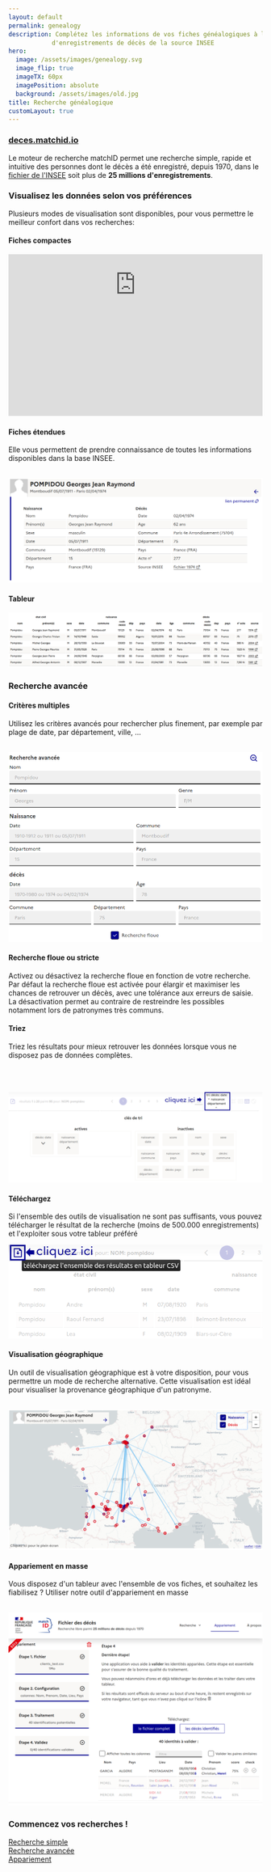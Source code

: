 ```yaml
---
layout: default
permalink: genealogy
description: Complétez les informations de vos fiches généalogiques à l'aide des 25 millions
            d'enregistrements de décès de la source INSEE
hero:
  image: /assets/images/genealogy.svg
  image_flip: true
  imageTX: 60px
  imagePosition: absolute
  background: /assets/images/old.jpg
title: Recherche généalogique
customLayout: true
---
```


<div class="rf-col-12 rf-mt-2w"></div>
<div class="rf-col-12">
    <h3 class="rf-text--center"><a href="https://deces.matchid.io/search" title="moteur de recherche des décès">deces.matchid.io</a></h3>
    <p>
    Le moteur de recherche matchID permet une recherche simple, rapide et intuitive des personnes dont le décès a été enregistré, depuis 1970, dans le <a href="https://www.data.gouv.fr/fr/datasets/fichier-des-personnes-decedees/" target="_blank">fichier de l'INSEE</a> soit plus de <strong>25 millions d'enregistrements</strong>.
    </p>
    <h3 class="rf-text--center rf-hero">
    Visualisez les données selon vos préférences
    </h3>
    <p>
    Plusieurs modes de visualisation sont disponibles, pour vous permettre le meilleur confort dans vos recherches:
    </p>
</div>

<div class="rf-col-xl-6 rf-col-lg-6 rf-col-md-6 rf-col-sm-12 rf-col-xs-12">
  <h4>Fiches compactes</h4>
  <div style="overflow:hidden">
    <iframe frameborder="0" width="100%" height="520px"
        scrolling="no" style="margin-top: -200px;"
        src="https://deces.matchid.io/search?q=Pompidou%20Georges"
    >
    </iframe>
  </div>
</div>

<div class="rf-col-xl-6 rf-col-lg-6 rf-col-md-6 rf-col-sm-12 rf-col-xs-12">
    <h4> Fiches étendues </h4>
    <p>
        Elle vous permettent de prendre connaissance de toutes les informations disponibles
        dans la base INSEE.
    </p>
    <br>
    <img class="rf-responsive-img" src="assets/images/deces-ui-card.png" alt="fiche étendue">
</div>

<div class="rf-col-12">
    <h4> Tableur </h4>
    <div style="overlow-x: hidden">
    <img style="width:1000px;" src="assets/images/deces-ui-table.png" alt="tableur">
    </div>
</div>

<div class="rf-col-12">
    <h3 class="rf-text--center rf-hero">
        Recherche avancée
    </h3>
</div>

<div class="rf-col-xl-6 rf-col-lg-6 rf-col-md-6 rf-col-sm-12 rf-col-xs-12">
    <h4> Critères multiples </h4>
    <p>
        Utilisez les critères avancés pour rechercher plus finement, par exemple par plage de date,
        par département, ville, ...
    </p>
    <br>
    <img class="rf-responsive-img" src="assets/images/deces-ui-advanced.png" alt="fiche étendue">
    <h4> Recherche floue ou stricte </h4>
    <p>
        Activez ou désactivez la recherche floue en fonction de votre recherche. Par défaut la recherche
        floue est activée pour élargir et maximiser les chances de retrouver un décès, avec une tolérance
        aux erreurs de saisie. La désactivation permet
        au contraire de restreindre les possibles notamment lors de patronymes très communs.
    </p>
</div>

<div class="rf-col-xl-6 rf-col-lg-6 rf-col-md-6 rf-col-sm-12 rf-col-xs-12">
    <h4> Triez </h4>
    <p>
        Triez les résultats pour mieux retrouver les données lorsque vous ne disposez pas
        de données complètes.
    </p>
    <span class="rf-mobile--hide"><br><br><br></span>
    <img class="rf-responsive-img" src="assets/images/deces-ui-sort.png" alt="tri avancé">
    <h4> Téléchargez </h4>
    <p>Si l'ensemble des outils de visualisation ne sont pas suffisants, vous pouvez télécharger
    le résultat de la recherche (moins de 500.000 enregistrements) et l'exploiter sous votre tableur
    préféré
    </p>
    <img class="rf-responsive-img" src="assets/images/deces-ui-download.png" alt="télécharger">
</div>


<div class="rf-col-xl-6 rf-col-lg-6 rf-col-md-6 rf-col-sm-12 rf-col-xs-12">
    <h4> Visualisation géographique </h4>
    <p>
        Un outil de visualisation géographique est à votre disposition, pour vous permettre un mode de recherche alternative. Cette visualisation est idéal pour visualiser la provenance géographique d'un patronyme.
    </p>
    <br>
    <img class="rf-responsive-img" src="assets/images/deces-ui-geo.png" alt="fiche étendue">
</div>

<div class="rf-col-xl-6 rf-col-lg-6 rf-col-md-6 rf-col-sm-12 rf-col-xs-12">
    <h4> Appariement en masse </h4>
    <p>
        Vous disposez d'un tableur avec l'ensemble de vos fiches, et souhaitez les fiabilisez ? Utiliser notre outil d'appariement en masse
    </p>
    <br>
    <img class="rf-responsive-img" src="assets/images/deces-ui-link.png" alt="fiche étendue">
</div>

<div class="rf-col-12 rf-text--center">
    <h3> Commencez vos recherches ! </h3>
</div>
<div class="rf-col-xl-4 rf-col-lg-4 rf-col-md-4 rf-col-sm-4 rf-col-xs-12 rf-text--center">
    <a href="https://deces.matchid.io/search" class="rf-link rf-link--icon-right" target="_self" title="Recherche simple"> Recherche simple</a>
</div>
<div class="rf-col-xl-4 rf-col-lg-4 rf-col-md-4 rf-col-sm-4 rf-col-xs-12 rf-text--center">
    <a href="https://deces.matchid.io/search?advanced=true" class="rf-link rf-link--icon-right" target="_self" title="Recherche avancée"> Recherche avancée</a>
</div>
<div class="rf-col-xl-4 rf-col-lg-4 rf-col-md-4 rf-col-sm-4 rf-col-xs-12 rf-text--center">
    <a href="https://deces.matchid.io/link" class="rf-link rf-link--icon-right" target="_self" title="Appariement"> Appariement</a>
</div>
